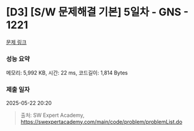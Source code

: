 # [D3] [S/W 문제해결 기본] 5일차 - GNS - 1221 

[문제 링크](https://swexpertacademy.com/main/code/problem/problemDetail.do?contestProbId=AV14jJh6ACYCFAYD) 

### 성능 요약

메모리: 5,992 KB, 시간: 22 ms, 코드길이: 1,814 Bytes

### 제출 일자

2025-05-22 20:20



> 출처: SW Expert Academy, https://swexpertacademy.com/main/code/problem/problemList.do